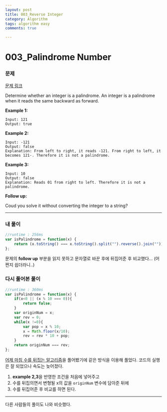 ```yaml
---
layout: post
title: 003_Reverse Integer
category: Algorithm
tags: algorithm easy
comments: true

---
```


# 003_Palindrome Number

### 문제

[문제 링크](https://leetcode.com/problems/palindrome-number/)

Determine whether an integer is a palindrome. An integer is a palindrome when it reads the same backward as forward.

**Example 1:**

```
Input: 121
Output: true
```

**Example 2:**

```
Input: -121
Output: false
Explanation: From left to right, it reads -121. From right to left, it becomes 121-. Therefore it is not a palindrome.
```

**Example 3:**

```
Input: 10
Output: false
Explanation: Reads 01 from right to left. Therefore it is not a palindrome.
```

**Follow up:**

Coud you solve it without converting the integer to a string?

------

### 내 풀이

```js
//runtime : 256ms
var isPalindrome = function(x) {
    return (x.toString() === x.toString().split("").reverse().join(""))
};
```

문제의 **follow up** 부분을 읽지 못하고 문자열로 바꾼 후에 뒤집어준 후 비교했다... (어쩐지 쉽더라니..)

### 다시 풀어본 풀이

```js
//runtime : 360ms
var isPalindrome = function(x) {
    if(x<0 || (x % 10 === 0)){
        return false;
    }
    var originNum = x;
    var rev = 0;
    while(x !=0){
        var pop = x % 10;
        x = Math.floor(x/10);
        rev = rev * 10 + pop;
    }
    return originNum === rev;
};
```

 [어제 마침 수를 뒤집는 알고리즘](https://curlyjun.github.io/algorithm/2019/01/02/Reverse-Integer/)을 풀어봤기에 같은 방식을 이용해 풀었다. 코드의 실행은 잘 되었으나 속도는 늦어졌다.  

1. **example 2,3**을 반영한 조건을 처음에 넣어주고 
2. 수를 뒤집의면서 변형될 x의 값을 `originNum` 변수에 담아준 뒤에
3. 수를 뒤집어준 후 비교를 하면 된다.

------

다른 사람들의 풀이도 나와 비슷했다.